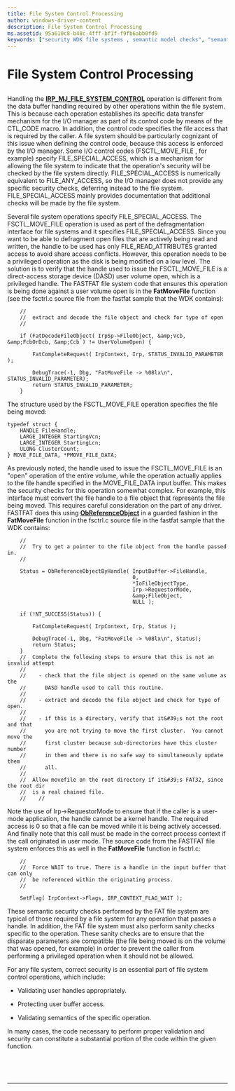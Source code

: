 ```yaml
---
title: File System Control Processing
author: windows-driver-content
description: File System Control Processing
ms.assetid: 95a610c8-b48c-4fff-bf1f-f9fb6abb0fd9
keywords: ["security WDK file systems , semantic model checks", "semantic model checks WDK file systems , control processing", "FILE_SPECIAL_ACCESS", "FSCTL_MOVE_FILE", "control processing WDK file systems"]
---
```


# File System Control Processing


## <span id="ddk_file_system_control_processing_if"></span><span id="DDK_FILE_SYSTEM_CONTROL_PROCESSING_IF"></span>


Handling the [**IRP\_MJ\_FILE\_SYSTEM\_CONTROL**](https://msdn.microsoft.com/library/windows/hardware/ff548670) operation is different from the data buffer handling required by other operations within the file system. This is because each operation establishes its specific data transfer mechanism for the I/O manager as part of its control code by means of the CTL\_CODE macro. In addition, the control code specifies the file access that is required by the caller. A file system should be particularly cognizant of this issue when defining the control code, because this access is enforced by the I/O manager. Some I/O control codes (FSCTL\_MOVE\_FILE , for example) specify FILE\_SPECIAL\_ACCESS, which is a mechanism for allowing the file system to indicate that the operation's security will be checked by the file system directly. FILE\_SPECIAL\_ACCESS is numerically equivalent to FILE\_ANY\_ACCESS, so the I/O manager does not provide any specific security checks, deferring instead to the file system. FILE\_SPECIAL\_ACCESS mainly provides documentation that additional checks will be made by the file system.

Several file system operations specify FILE\_SPECIAL\_ACCESS. The FSCTL\_MOVE\_FILE operation is used as part of the defragmentation interface for file systems and it specifies FILE\_SPECIAL\_ACCESS. Since you want to be able to defragment open files that are actively being read and written, the handle to be used has only FILE\_READ\_ATTRIBUTES granted access to avoid share access conflicts. However, this operation needs to be a privileged operation as the disk is being modified on a low level. The solution is to verify that the handle used to issue the FSCTL\_MOVE\_FILE is a direct-access storage device (DASD) user volume open, which is a privileged handle. The FASTFAT file system code that ensures this operation is being done against a user volume open is in the **FatMoveFile** function (see the fsctrl.c source file from the fastfat sample that the WDK contains):

```
    //
    //  extract and decode the file object and check for type of open
    //

    if (FatDecodeFileObject( IrpSp->FileObject, &amp;Vcb, &amp;FcbOrDcb, &amp;Ccb ) != UserVolumeOpen) {

        FatCompleteRequest( IrpContext, Irp, STATUS_INVALID_PARAMETER );

        DebugTrace(-1, Dbg, "FatMoveFile -> %08lx\n", STATUS_INVALID_PARAMETER);
        return STATUS_INVALID_PARAMETER;
    }
```

The structure used by the FSCTL\_MOVE\_FILE operation specifies the file being moved:

```
typedef struct {
    HANDLE FileHandle;
    LARGE_INTEGER StartingVcn;
    LARGE_INTEGER StartingLcn;
    ULONG ClusterCount;
} MOVE_FILE_DATA, *PMOVE_FILE_DATA;
```

As previously noted, the handle used to issue the FSCTL\_MOVE\_FILE is an "open" operation of the entire volume, while the operation actually applies to the file handle specified in the MOVE\_FILE\_DATA input buffer. This makes the security checks for this operation somewhat complex. For example, this interface must convert the file handle to a file object that represents the file being moved. This requires careful consideration on the part of any driver. FASTFAT does this using [**ObReferenceObject**](https://msdn.microsoft.com/library/windows/hardware/ff558678) in a guarded fashion in the **FatMoveFile** function in the fsctrl.c source file in the fastfat sample that the WDK contains:

```
    //
    //  Try to get a pointer to the file object from the handle passed in.
    //

    Status = ObReferenceObjectByHandle( InputBuffer->FileHandle,
                                        0,
                                        *IoFileObjectType,
                                        Irp->RequestorMode,
                                        &amp;FileObject,
                                        NULL );

    if (!NT_SUCCESS(Status)) {

        FatCompleteRequest( IrpContext, Irp, Status );

        DebugTrace(-1, Dbg, "FatMoveFile -> %08lx\n", Status);
        return Status;
    }
    //  Complete the following steps to ensure that this is not an invalid attempt
    //
    //    - check that the file object is opened on the same volume as the
    //      DASD handle used to call this routine.
    //
    //    - extract and decode the file object and check for type of open.
    //
    //    - if this is a directory, verify that it&#39;s not the root and that
    //      you are not trying to move the first cluster.  You cannot move the
    //      first cluster because sub-directories have this cluster number
    //      in them and there is no safe way to simultaneously update them
    //      all.
    //
    //  Allow movefile on the root directory if it&#39;s FAT32, since the root dir
    //  is a real chained file.
    //    //
```

Note the use of Irp-&gt;RequestorMode to ensure that if the caller is a user-mode application, the handle cannot be a kernel handle. The required access is 0 so that a file can be moved while it is being actively accessed. And finally note that this call must be made in the correct process context if the call originated in user mode. The source code from the FASTFAT file system enforces this as well in the **FatMoveFile** function in fsctrl.c:

```
    //
    //  Force WAIT to true. There is a handle in the input buffer that can only
    //  be referenced within the originating process.
    //

    SetFlag( IrpContext->Flags, IRP_CONTEXT_FLAG_WAIT );
```

These semantic security checks performed by the FAT file system are typical of those required by a file system for any operation that passes a handle. In addition, the FAT file system must also perform sanity checks specific to the operation. These sanity checks are to ensure that the disparate parameters are compatible (the file being moved is on the volume that was opened, for example) in order to prevent the caller from performing a privileged operation when it should not be allowed.

For any file system, correct security is an essential part of file system control operations, which include:

-   Validating user handles appropriately.

-   Protecting user buffer access.

-   Validating semantics of the specific operation.

In many cases, the code necessary to perform proper validation and security can constitute a substantial portion of the code within the given function.

 

 


--------------------


